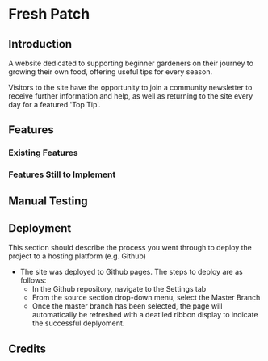 # Fresh Patch

## Introduction

A website dedicated to supporting beginner gardeners on their journey to growing their own food, offering useful tips for every season. 

Visitors to the site have the opportunity to join a community newsletter to receive further information and help, as well as returning to the site every day for a featured 'Top Tip'. 

## Features

### Existing Features

### Features Still to Implement

## Manual Testing

## Deployment

This section should describe the process you went through to deploy the project to a hosting platform (e.g. Github)

- The site was deployed to Github pages. The steps to deploy are as follows:
    - In the Github repository, navigate to the Settings tab
    - From the source section drop-down menu, select the Master Branch
    - Once the master branch has been selected, the page will automatically be refreshed with a deatiled ribbon display to indicate the successful deplyoment. 


## Credits

